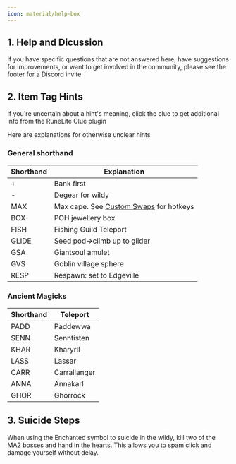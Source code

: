 ```yaml
---
icon: material/help-box
---
```


## 1. Help and Dicussion

If you have specific questions that are not answered here, have suggestions for improvements, or want to get involved in the community, please see the footer for a Discord invite

## 2. Item Tag Hints

If you're uncertain about a hint's meaning, click the clue to get additional info from the RuneLite Clue plugin

Here are explanations for otherwise unclear hints

### General shorthand

| Shorthand | Explanation                                                |
| --------- | ---------------------------------------------------------- |
| +         | Bank first                                                 |
| -         | Degear for wildy                                           |
| MAX       | Max cape. See [Custom Swaps](./swaps/index.md) for hotkeys |
| BOX       | POH jewellery box                                          |
| FISH      | Fishing Guild Teleport                                     |
| GLIDE     | Seed pod&rarr;climb up to glider                           |
| GSA       | Giantsoul amulet                                           |
| GVS       | Goblin village sphere                                      |
| RESP      | Respawn: set to Edgeville                                  |

### Ancient Magicks

| Shorthand | Teleport     |
| --------- | ------------ |
| PADD      | Paddewwa     |
| SENN      | Senntisten   |
| KHAR      | Kharyrll     |
| LASS      | Lassar       |
| CARR      | Carrallanger |
| ANNA      | Annakarl     |
| GHOR      | Ghorrock     |

## 3. Suicide Steps
When using the Enchanted symbol to suicide in the wildy, kill two of the MA2 bosses and hand in the hearts. This allows you to spam click and damage yourself without delay.